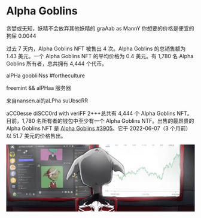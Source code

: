 # Alpha Goblins

贪婪或无知，妖精不会放弃其他妖精的 graAab as
MannY 你想要的价格是便宜的狗屎 0.0044

过去 7 天内，Alpha Goblins NFT 被售出 4 次。Alpha Goblins 的总销售额为 1.43 美元。一个 Alpha Goblins NFT 的平均价格为 0.4 美元。有 1,780 名 Alpha Goblins 所有者，总共拥有 4,444 个代币。

alPHa goobliiNss #fortheculture

freemint && alPHaa 服务器

来自nansen.ai的aLPha suUbscRR

aCC0esse diSCC0rd with veriFF 2+++总共有 4,444 个 Alpha Goblins NFT。目前，1,780 名所有者的钱包中至少有一个 Alpha Goblins NTF。出售的最昂贵的 Alpha Goblins NFT 是 [Alpha Goblins #3905](https://www.nft-stats.com/asset/0x8de836cd80c4b2d594179f8eb380bdab3d0ddafb/3905)。它于 2022-06-07（3 个月前）以 51.7 美元的价格售出。

![微信截图_20220824123935](微信截图_20220824123935.png)
